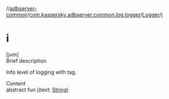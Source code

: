 //[adbserver-common](../../index.md)/[com.kaspersky.adbserver.common.log.logger](../index.md)/[Logger](index.md)/[i](i.md)



# i  
[jvm]  
Brief description  


Info level of logging with tag.

  
Content  
abstract fun [i](i.md)(text: [String](https://kotlinlang.org/api/latest/jvm/stdlib/kotlin/-string/index.html))  



